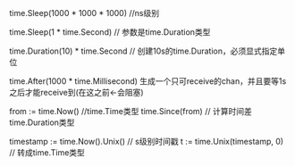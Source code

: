 time.Sleep(1000 * 1000 * 1000)  //ns级别

time.Sleep(1 * time.Second) // 参数是time.Duration类型

time.Duration(10) * time.Second  // 创建10s的time.Duration，必须显式指定单位

time.After(1000 * time.Millisecond)
生成一个只可receive的chan，并且要等1s之后才能receive到(在这之前<-会阻塞)

from := time.Now()  //time.Time类型
time.Since(from)  // 计算时间差 time.Duration类型

timestamp := time.Now().Unix()  // s级别时间戳
t := time.Unix(timestamp, 0)  // 转成time.Time类型
